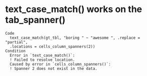 # text_case_match() works on the tab_spanner()

    Code
      text_case_match(gt_tbl, "boring " ~ "awesome ", .replace = "partial",
      .locations = cells_column_spanners(2))
    Condition
      Error in `text_case_match()`:
      ! Failed to resolve location.
      Caused by error in `cells_column_spanners()`:
      ! Spanner 2 does not exist in the data.

